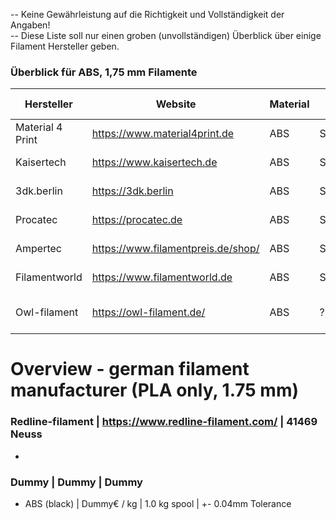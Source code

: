 -- Keine Gewährleistung auf die Richtigkeit und Vollständigkeit der Angaben!    
-- Diese Liste soll nur einen groben (unvollständigen) Überblick über einige Filament Hersteller geben.

### Überblick für ABS, 1,75 mm Filamente

Hersteller|Website|Material|Farbe|Toleranz [mm]|Preis [€/kg]|Spulengröße [kg]|Firmensitz|Besonderheiten
---|---|---|---|---|---|---|---|---
Material 4 Print|https://www.material4print.de|ABS|Schwarz|+- 0,02|29,27|0,75|73066 Uhingen|
Kaisertech|https://www.kaisertech.de|ABS|Schwarz|+- 0,05|15,49|1,0|13507 Berlin  |
3dk.berlin|https://3dk.berlin|ABS|Schwarz|??|49,88|1,0|12099 Berlin |
Procatec|https://procatec.de|ABS|Schwarz|+- 0,05|21,65|1,0|58708 Menden|Refill - Rollen
Ampertec|https://www.filamentpreis.de/shop/|ABS|Schwarz|+- 0,04|40,31|1,0|82140 Olching |
Filamentworld|https://www.filamentworld.de|ABS|Schwarz|+- 0,05|24,90|1,0|89231 Neu-Ulm |
Owl-filament|https://owl-filament.de/|ABS|?|??|17,90|1,0|33442 Herzebrock Clarholz|


# Overview - german filament manufacturer (PLA only, 1.75 mm)
### Redline-filament | https://www.redline-filament.com/ | 41469 Neuss
* 



### Dummy | Dummy | Dummy  
* ABS (black) | Dummy€ / kg | 1.0 kg spool | +- 0.04mm Tolerance  
